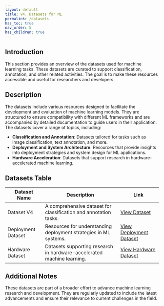 ```yaml
---
layout: default
title: V4. Datasets for ML
permalink: /datasets
has_toc: true
nav_order: 5
has_children: true
---
```


## Introduction

This section provides an overview of the datasets used for machine learning tasks. These datasets are curated to support classification, annotation, and other related activities. The goal is to make these resources accessible and useful for researchers and developers.

## Description

The datasets include various resources designed to facilitate the development and evaluation of machine learning models. They are structured to ensure compatibility with different ML frameworks and are accompanied by detailed documentation to guide users in their application. The datasets cover a range of topics, including:

- **Classification and Annotation**: Datasets tailored for tasks such as image classification, text annotation, and more.
- **Deployment and System Architecture**: Resources that provide insights into deployment strategies and system design for ML applications.
- **Hardware Acceleration**: Datasets that support research in hardware-accelerated machine learning.

## Datasets Table

| Dataset Name       | Description                                                                 | Link                                                                 |
|--------------------|-----------------------------------------------------------------------------|----------------------------------------------------------------------|
| Dataset V4         | A comprehensive dataset for classification and annotation tasks.           | [View Dataset](2025-Dosazeni-vysledku-VJ02010024-V4.docx.md)         |
| Deployment Dataset | Resources for understanding deployment strategies in ML systems.           | [View Deployment Dataset](datasets_creation/deployment.html)        |
| Hardware Dataset   | Datasets supporting research in hardware-accelerated machine learning.     | [View Hardware Dataset](hardware/acceleration.html)                 |

## Additional Notes

These datasets are part of a broader effort to advance machine learning research and development. They are regularly updated to include the latest advancements and ensure their relevance to current challenges in the field.
